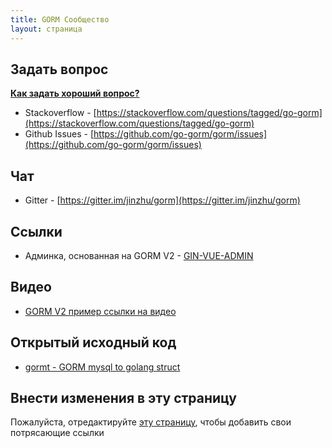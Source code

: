 ```yaml
---
title: GORM Сообщество
layout: страница
---
```


## Задать вопрос

**[Как задать хороший вопрос?](https://stackoverflow.com/help/how-to-ask)**

* Stackoverflow - [https://stackoverflow.com/questions/tagged/go-gorm](https://stackoverflow.com/questions/tagged/go-gorm)
* Github Issues - [https://github.com/go-gorm/gorm/issues](https://github.com/go-gorm/gorm/issues)

## Чат

* Gitter - [https://gitter.im/jinzhu/gorm](https://gitter.im/jinzhu/gorm)

## Ссылки

* Админка, основанная на GORM V2 - [GIN-VUE-ADMIN](https://github.com/flipped-aurora/gin-vue-admin)

## Видео

* [GORM V2 пример ссылки на видео](#contribute)

## Открытый исходный код

* [gormt - GORM mysql to golang struct](https://github.com/xxjwxc/gormt)

## <span id="contribute">Внести изменения в эту страницу</span>

Пожалуйста, отредактируйте [эту страницу](https://github.com/go-gorm/gorm.io/edit/master/pages/community.md), чтобы добавить свои потрясающие ссылки
